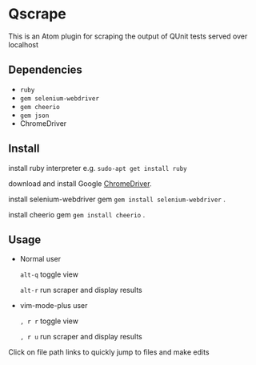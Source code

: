 # Qscrape

This is an Atom plugin for scraping the output of QUnit tests served over localhost

## Dependencies

- `ruby`
- `gem selenium-webdriver`
- `gem cheerio`
- `gem json`
- ChromeDriver

## Install


install ruby interpreter e.g. `sudo-apt get install ruby`

download and install Google [ChromeDriver](https://sites.google.com/a/chromium.org/chromedriver/).

install selenium-webdriver gem `gem install selenium-webdriver` .

install cheerio gem `gem install cheerio` .


## Usage

- Normal user

  ` alt-q ` toggle view

  ` alt-r ` run scraper and display results

- vim-mode-plus user

  `, r r` toggle view

  `, r u` run scraper and display results

Click on file path links to quickly jump to files and make edits
